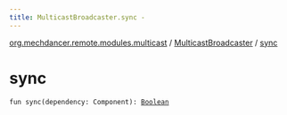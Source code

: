 ```yaml
---
title: MulticastBroadcaster.sync - 
---
```


[org.mechdancer.remote.modules.multicast](../index.html) / [MulticastBroadcaster](index.html) / [sync](./sync.html)

# sync

`fun sync(dependency: Component): `[`Boolean`](https://kotlinlang.org/api/latest/jvm/stdlib/kotlin/-boolean/index.html)